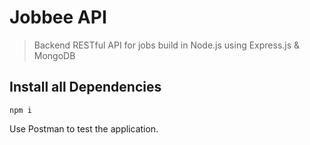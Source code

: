 # Jobbee API
>Backend RESTful API for jobs build in Node.js using Express.js & MongoDB

## Install all Dependencies
```
npm i
```
Use Postman to test the application.
